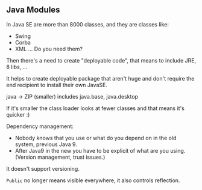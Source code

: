 ## Java Modules

In Java SE are more than 8000 classes, and they are classes like:
 - Swing
 - Corba
 - XML
 ... Do you need them?
 
 Then there's a need to create "deployable code", that means to include JRE, 8 libs, ...
 
 It helps to create deployable package that aren't huge and don't require the end recipient to install their own
 JavaSE.
 
 java  -> ZIP (smaller)   includes java.base, java.desktop
 
 If it's smaller the class loader looks at fewer classes and that means it's quicker :)
 
 Dependency management:
 - Nobody knows that you use or what do you depend on in the old system, previous Java 9.
 - After Java9 in the new you have to be explicit of what are you using. (Version management, trust issues.)
 
 It doesn't support versioning.
 
 `Public` no longer means visible everywhere, it also controls reflection. 
 